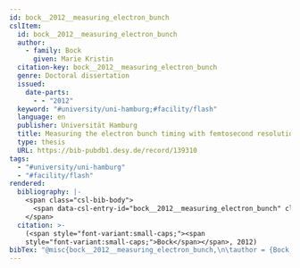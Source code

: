 ```yaml
---
id: bock__2012__measuring_electron_bunch
cslItem:
  id: bock__2012__measuring_electron_bunch
  author:
    - family: Bock
      given: Marie Kristin
  citation-key: bock__2012__measuring_electron_bunch
  genre: Doctoral dissertation
  issued:
    date-parts:
      - - "2012"
  keyword: "#university/uni-hamburg;#facility/flash"
  language: en
  publisher: Universität Hamburg
  title: Measuring the electron bunch timing with femtosecond resolution at FLASH
  type: thesis
  URL: https://bib-pubdb1.desy.de/record/139310
tags:
  - "#university/uni-hamburg"
  - "#facility/flash"
rendered:
  bibliography: |-
    <span class="csl-bib-body">
      <span data-csl-entry-id="bock__2012__measuring_electron_bunch" class="csl-entry"><span class='author-bib'>Bock</span>. <span class='date-bib'>(2012)</span>. <span class='title'><i><b><span style="font-style:normal;">Measuring the electron bunch timing with femtosecond resolution at FLASH</span></b></i></span> [Doctoral dissertation, Universität Hamburg]. <span class='URL'><a href='https://bib-pubdb1.desy.de/record/139310'>LINK</a></span></span>
    </span>
  citation: >-
    (<span style="font-variant:small-caps;"><span
    style="font-variant:small-caps;">Bock</span></span>, 2012)
bibTex: "@misc{bock__2012__measuring_electron_bunch,\n\tauthor = {Bock, Marie Kristin},\n\tyear = {2012},\n\tschool = {Universit{\\\" a}t Hamburg},\n\ttitle = {Measuring the electron bunch timing with femtosecond resolution at {FLASH}},\n\ttype = {Doctoral dissertation},\n\turl = {https://bib-pubdb1.desy.de/record/139310},\n}\n\n"
---
```

